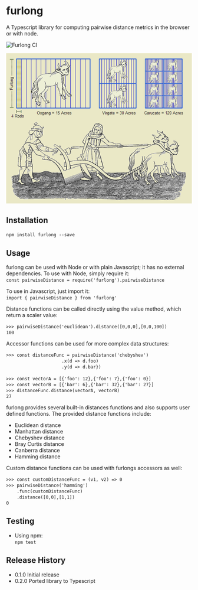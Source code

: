 furlong
=========

A Typescript library for computing pairwise distance metrics in the browser or with node.

![Furlong CI](https://github.com/seth-brown/furlong/workflows/Furlong%20CI/badge.svg?branch=master)

![](furlong.jpg)

## Installation

`npm install furlong --save`

## Usage

furlong can be used with Node or with plain Javascript; it has no external dependencies. To use with Node, simply require it:  
```const pairwiseDistance = require('furlong').pairwiseDistance```

To use in Javascript, just import it:  
```import { pairwiseDistance } from 'furlong'```

Distance functions can be called directly using the value method, which return a scaler value:

``` 
>>> pairwiseDistance('euclidean').distance([0,0,0],[0,0,100])
100
```

Accessor functions can be used for more complex data structures:
```
>>> const distanceFunc = pairwiseDistance('chebyshev')
                     .x(d => d.foo)
                     .y(d => d.bar})

>>> const vectorA = [{'foo': 12},{'foo': 7},{'foo': 0}]
>>> const vectorB = [{'bar': 6},{'bar': 32},{'bar': 27}]
>>> distanceFunc.distance(vectorA, vectorB)
27
```

furlong provides several built-in distances functions and also supports user defined functions. The provided distance functions include:

* Euclidean distance
* Manhattan distance
* Chebyshev distance
* Bray Curtis distance
* Canberra distance 
* Hamming distance

Custom distance functions can be used with furlongs accessors as well:

```
>>> const customDistanceFunc = (v1, v2) => 0
>>> pairwiseDistance('hamming')
    .func(customDistanceFunc)
    .distance([0,0],[1,1])
0
```

## Testing

* Using npm:  
  `npm test`

## Release History

* 0.1.0 Initial release
* 0.2.0 Ported library to Typescript
